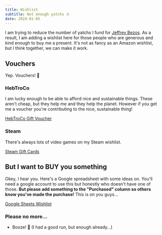 ```yaml
---
title: Wishlist
subtitle: Not enough yatchs ⛵
date: 2024-01-05
---
```


I am trying to reduce the number of yatchs I fund for [Jeffrey Bezos](https://en.wikipedia.org/wiki/Jeff_Bezos). As a result, I am adding a wishlist here for those people who are generous and kind enough to buy me a present. It's not as fancy as an Amazon wishlist, but I think together, we can make it work.

## Vouchers

Yep. Vouchers! 🎫  

### HebTroCo

I am lucky enough to be able to afford nice and sustainable things. These aren't cheap, but they help me and they help the planet. However if you get me a voucher you're contributing to the nice, sustainable thing!

[HebTroCo Gift Voucher](https://hebtro.co/product/hebtroco-gift-voucher/)

### Steam

There's always lots of video games on my Steam wishlist.

[Steam Gift Cards](https://store.steampowered.com/digitalgiftcards/)

## But I want to BUY you something

Okey, I hear you. Here's a Google spreadsheet with some ideas on. You'll need a google account to use this but honestly who doesn't have one of those. **But please add something to the "Purchased" column so others know you've made the purchase!** This is on you guys… 

[Google Sheets Wishlist](https://docs.google.com/spreadsheets/d/1-v5HJPtOkX5rz38YPrPO36PbpettuLatJoTZVUUDOFo/edit?usp=sharing)

### Please no more…

- Booze! 🍻 (I had a good run, but enough already…)